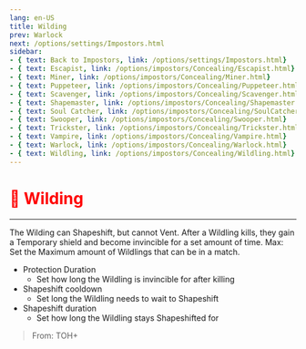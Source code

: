 ```yaml
---
lang: en-US
title: Wilding
prev: Warlock
next: /options/settings/Impostors.html
sidebar:
- { text: Back to Impostors, link: /options/settings/Impostors.html}
- { text: Escapist, link: /options/impostors/Concealing/Escapist.html}
- { text: Miner, link: /options/impostors/Concealing/Miner.html}
- { text: Puppeteer, link: /options/impostors/Concealing/Puppeteer.html}
- { text: Scavenger, link: /options/impostors/Concealing/Scavenger.html}
- { text: Shapemaster, link: /options/impostors/Concealing/Shapemaster.html}
- { text: Soul Catcher, link: /options/impostors/Concealing/SoulCatcher.html}
- { text: Swooper, link: /options/impostors/Concealing/Swooper.html}
- { text: Trickster, link: /options/impostors/Concealing/Trickster.html}
- { text: Vampire, link: /options/impostors/Concealing/Vampire.html}
- { text: Warlock, link: /options/impostors/Concealing/Warlock.html}
- { text: Wildling, link: /options/impostors/Concealing/Wildling.html}
---
```


# <font color="red">🐺 Wilding</font> <Badge text="Concealing" type="tip" vertical="middle"/>
---

The Wilding can Shapeshift, but cannot Vent. After a Wildling kills, they gain a Temporary shield and become invincible for a set amount of time.
Max: Set the Maximum amount of Wildlings that can be in a match.
* Protection Duration
  * Set how long the Wildling is invincible for after killing
* Shapeshift cooldown
  * Set long the Wildling needs to wait to Shapeshift
* Shapeshift duration
  * Set how long the Wildling stays Shapeshifted for

> From: TOH+